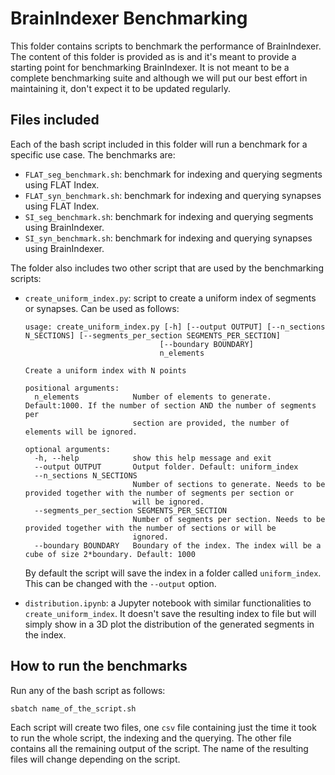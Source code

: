 # BrainIndexer Benchmarking

This folder contains scripts to benchmark the performance of BrainIndexer.
The content of this folder is provided as is and it's meant to provide a starting point for benchmarking BrainIndexer. It is not meant to be a complete benchmarking suite and although we will put our best effort in maintaining it, don't expect it to be updated regularly.

## Files included

Each of the bash script included in this folder will run a benchmark for a specific use case. The benchmarks are:
* `FLAT_seg_benchmark.sh`: benchmark for indexing and querying segments using FLAT Index.
* `FLAT_syn_benchmark.sh`: benchmark for indexing and querying synapses using FLAT Index.
* `SI_seg_benchmark.sh`: benchmark for indexing and querying segments using BrainIndexer.
* `SI_syn_benchmark.sh`: benchmark for indexing and querying synapses using BrainIndexer.

The folder also includes two other script that are used by the benchmarking scripts:
* `create_uniform_index.py`: script to create a uniform index of segments or synapses. Can be used as follows:
  ```
  usage: create_uniform_index.py [-h] [--output OUTPUT] [--n_sections N_SECTIONS] [--segments_per_section SEGMENTS_PER_SECTION]
                                [--boundary BOUNDARY]
                                n_elements

  Create a uniform index with N points

  positional arguments:
    n_elements            Number of elements to generate. Default:1000. If the number of section AND the number of segments per
                          section are provided, the number of elements will be ignored.

  optional arguments:
    -h, --help            show this help message and exit
    --output OUTPUT       Output folder. Default: uniform_index
    --n_sections N_SECTIONS
                          Number of sections to generate. Needs to be provided together with the number of segments per section or
                          will be ignored.
    --segments_per_section SEGMENTS_PER_SECTION
                          Number of segments per section. Needs to be provided together with the number of sections or will be
                          ignored.
    --boundary BOUNDARY   Boundary of the index. The index will be a cube of size 2*boundary. Default: 1000
  ```
  By default the script will save the index in a folder called `uniform_index`. This can be changed with the `--output` option.

* `distribution.ipynb`: a Jupyter notebook with similar functionalities to `create_uniform_index`.
  It doesn't save the resulting index to file but will simply show in a 3D plot the distribution of the generated segments in the index.

## How to run the benchmarks

Run any of the bash script as follows:
```
sbatch name_of_the_script.sh
```
Each script will create two files, one `csv` file containing just the time it took to run the whole script, the indexing and the querying. The other file contains all the remaining output of the script. The name of the resulting files will change depending on the script.
